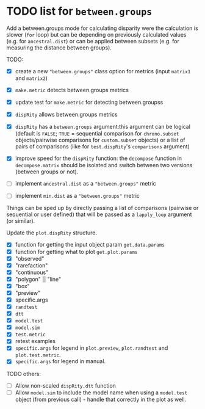 # TODO list for `between.groups`


Add a between.groups mode for calculating disparity were the calculation is slower (`for` loop) but can be depending on previously calculated values (e.g. for `ancestral.dist`) or can be applied between subsets (e.g. for measuring the distance between groups).

TODO:

 - [x] create a new `"between.groups"` class option for metrics (input `matrix1` and `matrix2`)
 - [x] `make.metric` detects between.groups metrics
 - [x] update test for `make.metric` for detecting between.groupss
 - [x] `dispRity` allows between.groups metrics
 - [x] `dispRity` has a `between.groups` argument:this argument can be logical (default is `FALSE`; `TRUE` = sequential comparison for `chrono.subset` objects/pairwise comparisons for `custom.subset` objects) or a list of pairs of comparisons (like for `test.dispRity`'s `comparisons` argument)
 - [x] improve speed for the `dispRity` function: the `decompose` function in `decompose.matrix` should be isolated and switch between two versions (between groups or not).

 - [ ] implement `ancestral.dist` as a `"between.groups"` metric
 - [ ] implement `min.dist` as a `"between.groups"` metric

Things can be sped up by directly passing a list of comparisons (pairwise or sequential or user defined) that will be passed as a `lapply_loop` argument (or similar).

Update the `plot.dispRity` structure.

* [x] function for getting the input object param `get.data.params`
* [x] function for getting what to plot `get.plot.params`
* [x] "observed"
* [x] "rarefaction"
* [x] "continuous"
* [x] "polygon" || "line"
* [x] "box"
* [x] "preview"
* [x] specific.args
* [x] `randtest`
* [x] `dtt`
* [x] `model.test`
* [x] `model.sim`
* [x] `test.metric`
* [x] retest examples
* [x] `specific.args` for legend in `plot.preview`, `plot.randtest` and `plot.test.metric`.
* [x] `specific.args` for legend in manual.

TODO others:

 * [ ] Allow non-scaled `dispRity.dtt` function
 * [ ] Allow `model.sim` to include the model name when using a `model.test` object (from previous call) - handle that correctly in the plot as well.